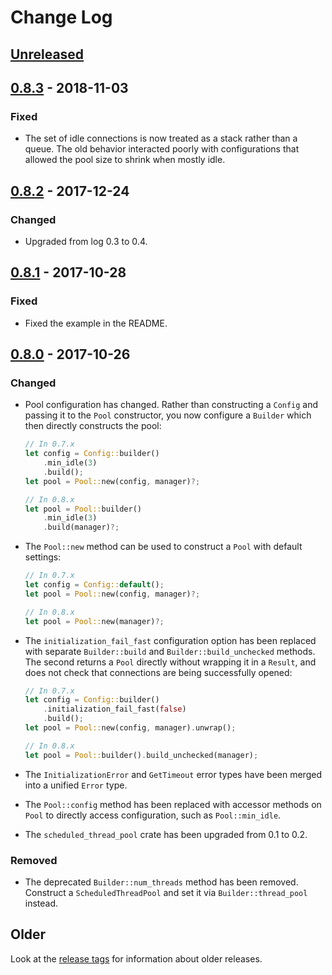 # Change Log

## [Unreleased]

## [0.8.3] - 2018-11-03

### Fixed

* The set of idle connections is now treated as a stack rather than a queue. The old behavior
    interacted poorly with configurations that allowed the pool size to shrink when mostly idle.

## [0.8.2] - 2017-12-24

### Changed

* Upgraded from log 0.3 to 0.4.

## [0.8.1] - 2017-10-28

### Fixed

* Fixed the example in the README.

## [0.8.0] - 2017-10-26

### Changed

* Pool configuration has changed. Rather than constructing a `Config` and passing it to the `Pool`
    constructor, you now configure a `Builder` which then directly constructs the pool:

    ```rust
    // In 0.7.x
    let config = Config::builder()
        .min_idle(3)
        .build();
    let pool = Pool::new(config, manager)?;

    // In 0.8.x
    let pool = Pool::builder()
        .min_idle(3)
        .build(manager)?;
    ```

* The `Pool::new` method can be used to construct a `Pool` with default settings:

    ```rust
    // In 0.7.x
    let config = Config::default();
    let pool = Pool::new(config, manager)?;

    // In 0.8.x
    let pool = Pool::new(manager)?;
    ```

* The `initialization_fail_fast` configuration option has been replaced with separate
    `Builder::build` and `Builder::build_unchecked` methods. The second returns a `Pool` directly
    without wrapping it in a `Result`, and does not check that connections are being successfully
    opened:

    ```rust
    // In 0.7.x
    let config = Config::builder()
        .initialization_fail_fast(false)
        .build();
    let pool = Pool::new(config, manager).unwrap();

    // In 0.8.x
    let pool = Pool::builder().build_unchecked(manager);
    ```

* The `InitializationError` and `GetTimeout` error types have been merged into a unified `Error`
    type.

* The `Pool::config` method has been replaced with accessor methods on `Pool` to directly access
    configuration, such as `Pool::min_idle`.

* The `scheduled_thread_pool` crate has been upgraded from 0.1 to 0.2.

### Removed

* The deprecated `Builder::num_threads` method has been removed. Construct a `ScheduledThreadPool`
    and set it via `Builder::thread_pool` instead.

## Older

Look at the [release tags] for information about older releases.

[Unreleased]: https://github.com/sfackler/r2d2/compare/v0.8.3...HEAD
[0.8.3]: https://github.com/sfackler/r2d2/compare/v0.8.2...v0.8.3
[0.8.2]: https://github.com/sfackler/r2d2/compare/v0.8.1...v0.8.2
[0.8.1]: https://github.com/sfackler/r2d2/compare/v0.8.0...v0.8.1
[0.8.0]: https://github.com/sfackler/r2d2/compare/v0.7.4...v0.8.0
[release tags]: https://github.com/sfackler/r2d2/releases
